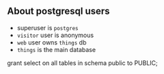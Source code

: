## About postgresql users

- superuser is `postgres`
- `visitor` user is anonymous
- `web` user owns `things` db
- `things` is the main database

grant select on all tables in schema public to PUBLIC;
